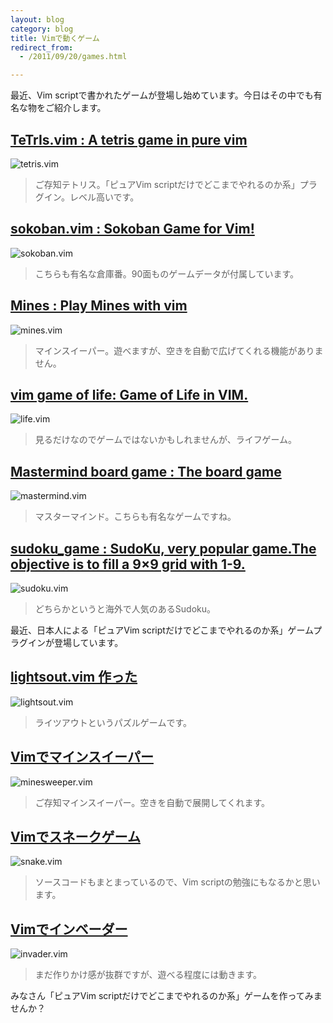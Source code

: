 ```yaml
---
layout: blog
category: blog
title: Vimで動くゲーム
redirect_from:
  - /2011/09/20/games.html

---
```


最近、Vim scriptで書かれたゲームが登場し始めています。今日はその中でも有名な物をご紹介します。

## [TeTrIs.vim : A tetris game in pure vim ](http://www.vim.org/scripts/script.php?script\_id=172)

![tetris.vim](/assets/images/post-tetris-vim.png)

> ご存知テトリス。「ピュアVim scriptだけでどこまでやれるのか系」プラグイン。レベル高いです。

## [sokoban.vim : Sokoban Game for Vim!](http://www.vim.org/scripts/script.php?script_id=211)

![sokoban.vim](/assets/images/post-sokoban-vim.png)

> こちらも有名な倉庫番。90面ものゲームデータが付属しています。

## [Mines : Play Mines with vim](http://www.vim.org/scripts/script.php?script_id=551)

![mines.vim](/assets/images/post-mines-vim.png)

> マインスイーパー。遊べますが、空きを自動で広げてくれる機能がありません。

## [vim game of life: Game of Life in VIM.](http://www.vim.org/scripts/script.php?script_id=377)

![life.vim](/assets/images/post-life-vim.png)

> 見るだけなのでゲームではないかもしれませんが、ライフゲーム。

## [Mastermind board game : The board game](http://www.vim.org/scripts/script.php?script_id=2541)

![mastermind.vim](/assets/images/post-mastermind-vim.png)

> マスターマインド。こちらも有名なゲームですね。

## [sudoku\_game : SudoKu, very popular game.The objective is to fill a 9×9 grid with 1-9.](http://www.vim.org/scripts/script.php?script_id=3553)

![sudoku.vim](/assets/images/post-sudoku-vim.png)

> どちらかというと海外で人気のあるSudoku。

最近、日本人による「ピュアVim scriptだけでどこまでやれるのか系」ゲームプラグインが登場しています。

## [lightsout.vim 作った](http://d.hatena.ne.jp/mFumi/20110910/1315645402)

![lightsout.vim](/assets/images/post-lightsout-vim.png)

> ライツアウトというパズルゲームです。

## [Vimでマインスイーパー](http://d.hatena.ne.jp/mFumi/20110917/1316259420)

![minesweeper.vim](/assets/images/post-minesweeper-vim.png)

> ご存知マインスイーパー。空きを自動で展開してくれます。

## [Vimでスネークゲーム](http://d.hatena.ne.jp/mFumi/20110918/1316367426)

![snake.vim](/assets/images/post-snake-vim.png)

> ソースコードもまとまっているので、Vim scriptの勉強にもなるかと思います。

## [Vimでインベーダー](https://github.com/mattn/invader-vim)

![invader.vim](/assets/images/post-invader-vim.png)

> まだ作りかけ感が抜群ですが、遊べる程度には動きます。

みなさん「ピュアVim scriptだけでどこまでやれるのか系」ゲームを作ってみませんか？
